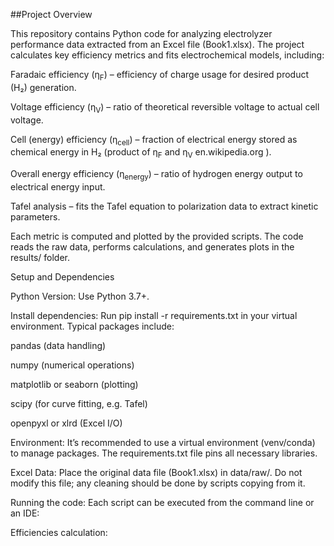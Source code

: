 ##Project Overview

This repository contains Python code for analyzing electrolyzer performance data extracted from an Excel file (Book1.xlsx). The project calculates key efficiency metrics and fits electrochemical models, including:

Faradaic efficiency (η<sub>F</sub>) – efficiency of charge usage for desired product (H₂) generation.

Voltage efficiency (η<sub>V</sub>) – ratio of theoretical reversible voltage to actual cell voltage.

Cell (energy) efficiency (η<sub>cell</sub>) – fraction of electrical energy stored as chemical energy in H₂ (product of η<sub>F</sub> and η<sub>V</sub>
en.wikipedia.org
).

Overall energy efficiency (η<sub>energy</sub>) – ratio of hydrogen energy output to electrical energy input.

Tafel analysis – fits the Tafel equation to polarization data to extract kinetic parameters.

Each metric is computed and plotted by the provided scripts. The code reads the raw data, performs calculations, and generates plots in the results/ folder.

Setup and Dependencies

Python Version: Use Python 3.7+.

Install dependencies: Run pip install -r requirements.txt in your virtual environment. Typical packages include:

pandas (data handling)

numpy (numerical operations)

matplotlib or seaborn (plotting)

scipy (for curve fitting, e.g. Tafel)

openpyxl or xlrd (Excel I/O)

Environment: It’s recommended to use a virtual environment (venv/conda) to manage packages. The requirements.txt file pins all necessary libraries.

Excel Data: Place the original data file (Book1.xlsx) in data/raw/. Do not modify this file; any cleaning should be done by scripts copying from it.

Running the code: Each script can be executed from the command line or an IDE:

Efficiencies calculation:
